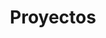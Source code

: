 ---
title: Proyectos
description: Estas son algunas cositas que logré hacer en mi vida
orden: 10
---
